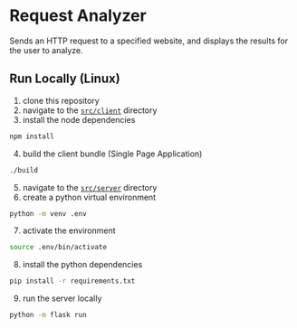 # Request Analyzer

Sends an HTTP request to a specified website, and displays the results for the user to analyze.

## Run Locally (Linux)

1. clone this repository
2. navigate to the [`src/client`](./src/client/) directory
3. install the node dependencies
```bash
npm install
```
4. build the client bundle (Single Page Application)
```bash
./build
```
5. navigate to the [`src/server`](./src/server/) directory
6. create a python virtual environment

```bash
python -m venv .env
```
7. activate the environment

```bash
source .env/bin/activate
```

8. install the python dependencies

```bash
pip install -r requirements.txt
```

9. run the server locally

```bash
python -m flask run
```
